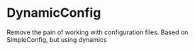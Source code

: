 DynamicConfig
=============

Remove the pain of working with configuration files. Based on SimpleConfig, but using dynamics